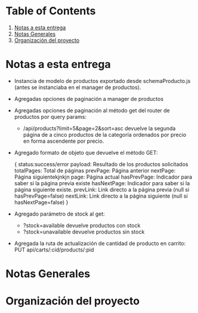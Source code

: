 
# Table of Contents

1.  [Notas a esta entrega](#org2048781)
2.  [Notas Generales](#org829cf9e)
3.  [Organización del proyecto](#org166a30d)



<a id="org2048781"></a>

# Notas a esta entrega

-   Instancia de modelo de productos exportado desde schemaProducto.js (antes se instanciaba en el manager de productos).
-   Agregadas opciones de paginación a manager de productos
-   Agregadas opciones de paginación al método get del router de productos por query params:
    -   /api/products?limit=5&page=2&sort=asc devuelve la segunda página de a cinco productos de la categoría ordenados por precio en forma ascendente por precio.
-   Agregado formato de objeto que devuelve el método GET:

    {
    	status:success/error
        payload: Resultado de los productos solicitados
        totalPages: Total de páginas
        prevPage: Página anterior
        nextPage: Página siguientekjnkjn
        page: Página actual
        hasPrevPage: Indicador para saber si la página previa existe
        hasNextPage: Indicador para saber si la página siguiente existe.
        prevLink: Link directo a la página previa (null si hasPrevPage=false)
        nextLink: Link directo a la página siguiente (null si hasNextPage=false)
    }

-   Agregado parámetro de stock al get:
    -   ?stock=available devuelve productos con stock
    -   ?stock=unavailable devuelve productos sin stock

-   Agregada la ruta de actualización de cantidad de producto en carrito: PUT api/carts/:cid/products/:pid


<a id="org829cf9e"></a>

# Notas Generales


<a id="org166a30d"></a>

# Organización del proyecto


